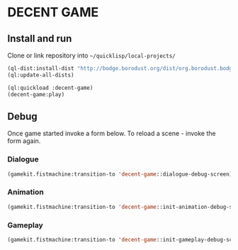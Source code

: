 # DECENT GAME


## Install and run
Clone or link repository into `~/quicklisp/local-projects/`

```lisp
(ql-dist:install-dist "http://bodge.borodust.org/dist/org.borodust.bodge.testing.txt")
(ql:update-all-dists)

(ql:quickload :decent-game)
(decent-game:play)
```

## Debug

Once game started invoke a form below. To reload a scene - invoke the form again.

### Dialogue
```lisp
(gamekit.fistmachine:transition-to 'decent-game::dialogue-debug-screen)
```

### Animation
```lisp
(gamekit.fistmachine:transition-to 'decent-game::init-animation-debug-screen)
```

### Gameplay
```lisp
(gamekit.fistmachine:transition-to 'decent-game::init-gameplay-debug-screen)
```
